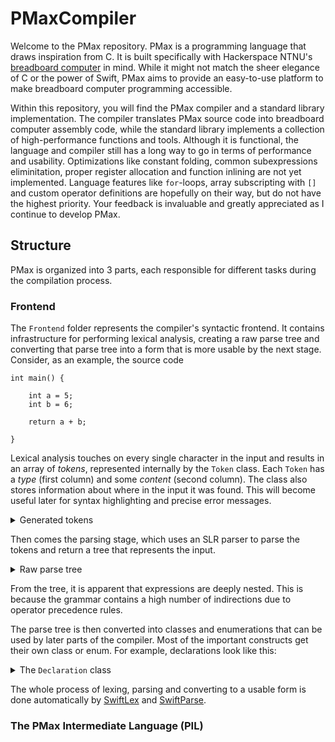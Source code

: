 # PMaxCompiler

Welcome to the PMax repository. PMax is a programming language that draws inspiration from C. It is built specifically with Hackerspace NTNU's [breadboard computer](https://github.com/hackerspace-ntnu/BreadboardComputer) in mind. While it might not match the sheer elegance of C or the power of Swift, PMax aims to provide an easy-to-use platform to make breadboard computer programming accessible. 

Within this repository, you will find the PMax compiler and a standard library implementation. The compiler translates PMax source code into breadboard computer assembly code, while the standard library implements a collection of high-performance functions and tools. Although it is functional, the language and compiler still has a long way to go in terms of performance and usability. Optimizations like constant folding, common subexpressions eliminitation, proper register allocation and function inlining are not yet implemented. Language features like `for`-loops, array subscripting with `[]` and custom operator definitions are hopefully on their way, but do not have the highest priority. Your feedback is invaluable and greatly appreciated as I continue to develop PMax.

## Structure

PMax is organized into 3 parts, each responsible for different tasks during the compilation process.

### Frontend

The `Frontend` folder represents the compiler's syntactic frontend. It contains infrastructure for performing lexical analysis, creating a raw parse tree and converting that parse tree into a form that is more usable by the next stage. Consider, as an example, the source code

```
int main() {
    
    int a = 5;
    int b = 6;
    
    return a + b;
    
}
```

Lexical analysis touches on every single character in the input and results in an array of _tokens_, represented internally by the `Token` class. Each `Token` has a _type_ (first column) and some _content_ (second column). The class also stores information about where in the input it was found. This will become useful later for syntax highlighting and precise error messages.

<details>
    <summary>Generated tokens</summary>
    <code>
    identifier         int                   ln 1 col 0 -> ln 1 col 2   
    identifier         main                  ln 1 col 4 -> ln 1 col 7   
    (                  (                     ln 1 col 8 -> ln 1 col 8   
    )                  )                     ln 1 col 9 -> ln 1 col 9   
    {                  {                     ln 1 col 11 -> ln 1 col 11 
    identifier         int                   ln 3 col 4 -> ln 3 col 6   
    identifier         a                     ln 3 col 8 -> ln 3 col 8   
    =                  =                     ln 3 col 10 -> ln 3 col 10 
    integer            5                     ln 3 col 12 -> ln 3 col 12 
    ;                  ;                     ln 3 col 13 -> ln 3 col 13 
    identifier         int                   ln 4 col 4 -> ln 4 col 6   
    identifier         b                     ln 4 col 8 -> ln 4 col 8   
    =                  =                     ln 4 col 10 -> ln 4 col 10 
    integer            6                     ln 4 col 12 -> ln 4 col 12 
    ;                  ;                     ln 4 col 13 -> ln 4 col 13 
    return             return                ln 6 col 4 -> ln 6 col 9   
    identifier         a                     ln 6 col 11 -> ln 6 col 11 
    +                  +                     ln 6 col 13 -> ln 6 col 13 
    identifier         b                     ln 6 col 15 -> ln 6 col 15 
    ;                  ;                     ln 6 col 16 -> ln 6 col 16 
    }                  }                     ln 8 col 0 -> ln 8 col 0   
    </code>
</details>

Then comes the parsing stage, which uses an SLR parser to parse the tokens and return a tree that represents the input.

<details>
    <summary>Raw parse tree</summary>
    <code>
    TopLevelStatements                                       
    | TopLevelStatement                                      
    | | Function                                             
    | | | Type                                               
    | | | | identifier                                       
    | | | identifier                                         
    | | | (                                                  
    | | | Parameters                                         
    | | | )                                                  
    | | | {                                                  
    | | | FunctionBodyStatements                             
    | | | | FunctionBodyStatements                           
    | | | | | FunctionBodyStatements                         
    | | | | | | FunctionBodyStatement                        
    | | | | | | | Declaration                                
    | | | | | | | | Type                                     
    | | | | | | | | | identifier                             
    | | | | | | | | identifier                               
    | | | | | | | | =                                        
    | | | | | | | | Expression                               
    | | | | | | | | | CASEBExpression                        
    | | | | | | | | | | CASECExpression                      
    | | | | | | | | | | | CASEDExpression                    
    | | | | | | | | | | | | CASEEExpression                  
    | | | | | | | | | | | | | CASEFExpression                
    | | | | | | | | | | | | | | CASEGExpression              
    | | | | | | | | | | | | | | | CASEHExpression            
    | | | | | | | | | | | | | | | | CASEIExpression          
    | | | | | | | | | | | | | | | | | CASEJExpression        
    | | | | | | | | | | | | | | | | | | CASEKExpression      
    | | | | | | | | | | | | | | | | | | | CASELExpression    
    | | | | | | | | | | | | | | | | | | | | integer          
    | | | | | | | | ;                                        
    | | | | | FunctionBodyStatement                          
    | | | | | | Declaration                                  
    | | | | | | | Type                                       
    | | | | | | | | identifier                               
    | | | | | | | identifier                                 
    | | | | | | | =                                          
    | | | | | | | Expression                                 
    | | | | | | | | CASEBExpression                          
    | | | | | | | | | CASECExpression                        
    | | | | | | | | | | CASEDExpression                      
    | | | | | | | | | | | CASEEExpression                    
    | | | | | | | | | | | | CASEFExpression                  
    | | | | | | | | | | | | | CASEGExpression                
    | | | | | | | | | | | | | | CASEHExpression              
    | | | | | | | | | | | | | | | CASEIExpression            
    | | | | | | | | | | | | | | | | CASEJExpression          
    | | | | | | | | | | | | | | | | | CASEKExpression        
    | | | | | | | | | | | | | | | | | | CASELExpression      
    | | | | | | | | | | | | | | | | | | | integer            
    | | | | | | | ;                                          
    | | | | FunctionBodyStatement                            
    | | | | | Return                                         
    | | | | | | return                                       
    | | | | | | Expression                                   
    | | | | | | | CASEBExpression                            
    | | | | | | | | CASECExpression                          
    | | | | | | | | | CASEDExpression                        
    | | | | | | | | | | CASEEExpression                      
    | | | | | | | | | | | CASEFExpression                    
    | | | | | | | | | | | | CASEGExpression                  
    | | | | | | | | | | | | | CASEHExpression                
    | | | | | | | | | | | | | | CASEIExpression              
    | | | | | | | | | | | | | | | CASEIExpression            
    | | | | | | | | | | | | | | | | CASEJExpression          
    | | | | | | | | | | | | | | | | | CASEKExpression        
    | | | | | | | | | | | | | | | | | | CASELExpression      
    | | | | | | | | | | | | | | | | | | | identifier         
    | | | | | | | | | | | | | | | +                          
    | | | | | | | | | | | | | | | CASEJExpression            
    | | | | | | | | | | | | | | | | CASEKExpression          
    | | | | | | | | | | | | | | | | | CASELExpression        
    | | | | | | | | | | | | | | | | | | identifier           
    | | | | | | ;                                            
    | | | }
    </code>
</details>

From the tree, it is apparent that expressions are deeply nested. This is because the grammar contains a high number of indirections due to operator precedence rules.

The parse tree is then converted into classes and enumerations that can be used by later parts of the compiler. Most of the important constructs get their own class or enum. For example, declarations look like this:

<details>
    <summary>The <code>Declaration</code> class</summary>
    <code>
    public class Declaration: CustomStringConvertible {           <br>
                                                                  <br>
        let type: `Type`                                          <br>
        let name: String                                          <br>
        let value: Expression?                                    <br>
                                                                  <br>
        init(_ type: `Type`, _ name: String, _ value: Expression) {<br>
            self.type = type                                      <br>
            self.name = name                                      <br>
            self.value = value                                    <br>
        }                                                         <br>
                                                                  <br>
        init(_ type: `Type`, _ name: String) {                    <br>
            self.type = type                                      <br>
            self.name = name                                      <br>
            self.value = nil                                      <br>
        }                                                         <br>
                                                                  <br>
        public var description: String {                          <br>
            type.description + " " + name.description + " " + (value == nil ? "" : "= " + value!.description + " ") + "; "<br>
        }                                                         <br>
                                                                  <br>
    }
    </code>
</details>

The whole process of lexing, parsing and converting to a usable form is done automatically by [SwiftLex](https://github.com/Fleli/SwiftLex) and [SwiftParse](https://github.com/Fleli/SwiftParse).

### The PMax Intermediate Language (PIL)


